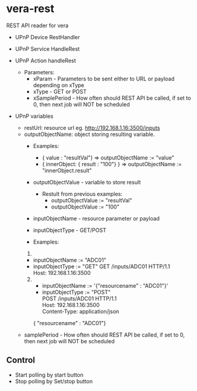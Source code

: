 # vera-rest
REST API reader for vera
- UPnP Device RestHandler
- UPnP Service HandleRest
- UPnP Action handleRest
  - Parameters:
    - xParam - Parameters to be sent either to URL or payload depending on xType
	- xType - GET or POST
	- xSamplePeriod - How often should REST API be called, if set to 0, then next job will NOT be scheduled

- UPnP variables
  - restUrl:  resource url eg. http://192.168.1.16:3500/inputs
  - outputObjectName: object storing resulting variable.
    - Examples:
	  - { value : "resultVal"} =>  outputObjectName := "value"
	  - { innerObject: { result : "100"} } => outputObjectName := "innerObject.result"
	- outputObjectValue - variable to store result 
	  - Restult from previous examples:
	    - outputObjectValue := "resultVal"
		- outputObjectValue := "100"
	- inputObjectName - resource parameter or payload
	- inputObjectType - GET/POST
	
	- Examples:
	1.
	  - inputObjectName := "ADC01"
	  - inputObjectType := "GET"
		GET /inputs/ADC01 HTTP/1.1  
		Host: 192.168.1.16:3500   
	2. 	- inputObjectName := '{"resourcename" : "ADC01"}'  
		- inputObjectType := "POST"  
		POST /inputs/ADC01 HTTP/1.1  
		Host: 192.168.1.16:3500  
		Content-Type: application/json  

		{ "resourcename" : "ADC01"}  
  - samplePeriod - How often should REST API be called, if set to 0, then next job will NOT be scheduled

Control
-------
- Start polling by start button
- Stop polling by Set/stop button